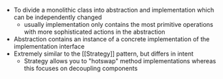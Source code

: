 - To divide a monolithic class into abstraction and implementation which can be independently changed
	- usually implementation only contains the most primitive operations with more sophisticated actions in the abstraction
- Abstraction contains an instance of a concrete implementation of the implementation interface
- Extremely similar to the [[Strategy]] pattern, but differs in intent
	- Strategy allows you to "hotswap" method implementations whereas this focuses on decoupling components
